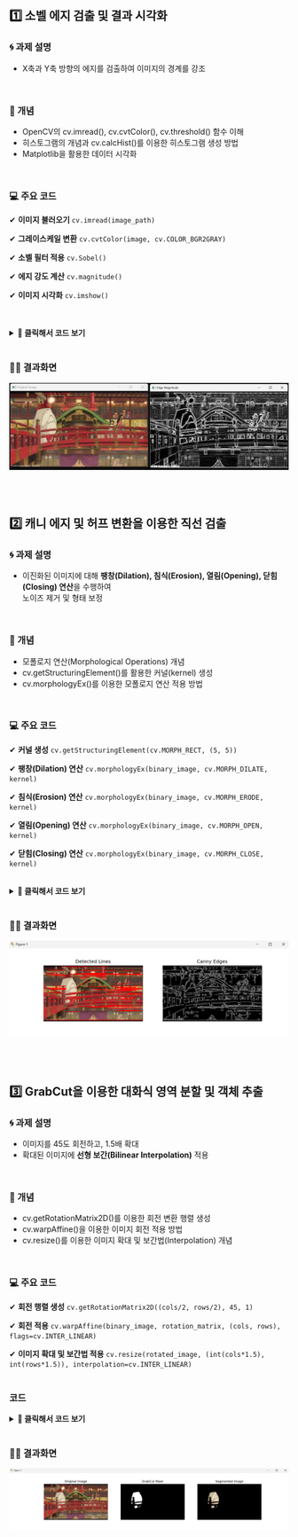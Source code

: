 ## 1️⃣ 소벨 에지 검출 및 결과 시각화
### 🌀 과제 설명
- X축과 Y축 방향의 에지를 검출하여 이미지의 경계를 강조 
<br>
  
### 📌 개념
- OpenCV의 cv.imread(), cv.cvtColor(), cv.threshold() 함수 이해
- 히스토그램의 개념과 cv.calcHist()를 이용한 히스토그램 생성 방법
- Matplotlib을 활용한 데이터 시각화
<br>

### 💻 주요 코드
<p>✔ <b>이미지 불러오기 </b><code>cv.imread(image_path)</code><br></p>
<p>✔ <b>그레이스케일 변환</b> <code>cv.cvtColor(image, cv.COLOR_BGR2GRAY)</code><br>
<p>✔ <b>소벨 필터 적용</b> <code>cv.Sobel()</code><br>
<p>✔ <b>에지 강도 계산</b> <code>cv.magnitude()</code><br>
<p>✔ <b>이미지 시각화</b> <code>cv.imshow()</code><br>
<br>

<br>



<details>
  <summary><b> 🧿 클릭해서 코드 보기 </b></summary>
  
  ```python
import cv2 as cv
import numpy as np
import matplotlib.pyplot as plt

def sobel_edge_detection(image_path):
    # 이미지 불러오기
    image = cv.imread(image_path)
    if image is None:
        print("Error: 이미지 파일을 불러올 수 없습니다.")
        return
    
    # 그레이스케일 변환
    gray = cv.cvtColor(image, cv.COLOR_BGR2GRAY)
    
    # 소벨 필터 적용 (X축, Y축 방향)
    sobel_x = cv.Sobel(gray, cv.CV_64F, 1, 0, ksize=3)
    sobel_y = cv.Sobel(gray, cv.CV_64F, 0, 1, ksize=3)
    
    # 에지 강도 계산
    edge_magnitude = cv.magnitude(sobel_x, sobel_y)
    edge_magnitude = cv.convertScaleAbs(edge_magnitude)
    
    # OpenCV 창을 이용한 시각화
    cv.imshow('Original Image', image)
    cv.imshow('Edge Magnitude', edge_magnitude)
    cv.waitKey(0)  # 키 입력을 기다림
    cv.destroyAllWindows()  # 창 닫기

# 테스트 실행
image_path = 'C:/Users/82107/Desktop/cv/edgeDetectionImage.jpg'  # 적절한 이미지 경로 입력
sobel_edge_detection(image_path)

 ```
</details>

<br>

### 🕵‍♀ 결과화면
![결과이미지](./data/5_1.png)

<br>
<br>

## 2️⃣ 캐니 에지 및 허프 변환을 이용한 직선 검출
### 🌀 과제 설명
- 이진화된 이미지에 대해 <b>팽창(Dilation), 침식(Erosion), 열림(Opening), 닫힘(Closing) 연산</b>을 수행하여<br> 노이즈 제거 및 형태 보정
<br>

### 📌 개념
- 모폴로지 연산(Morphological Operations) 개념
- cv.getStructuringElement()를 활용한 커널(kernel) 생성
- cv.morphologyEx()를 이용한 모폴로지 연산 적용 방법
<br>

### 💻 주요 코드
<p>✔ <b>커널 생성</b> <code>cv.getStructuringElement(cv.MORPH_RECT, (5, 5))</code><br>
<p>✔ <b>팽창(Dilation) 연산</b> <code>cv.morphologyEx(binary_image, cv.MORPH_DILATE, kernel)</code><br>
<p>✔ <b>침식(Erosion) 연산</b> <code>cv.morphologyEx(binary_image, cv.MORPH_ERODE, kernel)</code><br>
<p>✔ <b>열림(Opening) 연산</b> <code>cv.morphologyEx(binary_image, cv.MORPH_OPEN, kernel)</code><br>
<p>✔ <b>닫힘(Closing) 연산</b> <code>cv.morphologyEx(binary_image, cv.MORPH_CLOSE, kernel)</code><br>
<br>

<details>
  <summary><b> 🧿 클릭해서 코드 보기 </b></summary>

  ```python
import cv2 as cv
import numpy as np
import matplotlib.pyplot as plt

def detect_lines(image_path):
    # 이미지 불러오기
    image = cv.imread(image_path)
    if image is None:
        print("Error: 이미지 파일을 불러올 수 없습니다.")
        return
    
    # 그레이스케일 변환
    gray = cv.cvtColor(image, cv.COLOR_BGR2GRAY)
    
    # 캐니 에지 검출
    edges = cv.Canny(gray, 100, 200)
    
    # 허프 변환을 사용한 직선 검출
    lines = cv.HoughLinesP(edges, rho=1, theta=np.pi/180, threshold=100, minLineLength=50, maxLineGap=10)
    
    # 검출된 직선을 원본 이미지에 빨간색으로 표시
    if lines is not None:
        for line in lines:
            x1, y1, x2, y2 = line[0]
            cv.line(image, (x1, y1), (x2, y2), (0, 0, 255), 2)
    
    # 시각화
    plt.figure(figsize=(10, 5))
    plt.subplot(1, 2, 1)
    plt.imshow(cv.cvtColor(image, cv.COLOR_BGR2RGB))
    plt.title('Detected Lines')
    plt.axis('off')
    
    plt.subplot(1, 2, 2)
    plt.imshow(edges, cmap='gray')
    plt.title('Canny Edges')
    plt.axis('off')
    
    plt.show()

# 테스트 실행
image_path = 'C:/Users/82107/Desktop/cv/edgeDetectionImage.jpg'  # 적절한 이미지 경로 입력
detect_lines(image_path)
 ```
</details>

<br>

### 🕵‍♀ 결과화면
![결과이미지](./data/5_2.png)

<br>
<br>

## 3️⃣ GrabCut을 이용한 대화식 영역 분할 및 객체 추출
### 🌀 과제 설명
- 이미지를 45도 회전하고, 1.5배 확대
- 확대된 이미지에 <b>선형 보간(Bilinear Interpolation)</b> 적용
<br>

### 📌 개념
- cv.getRotationMatrix2D()를 이용한 회전 변환 행렬 생성
- cv.warpAffine()을 이용한 이미지 회전 적용 방법
- cv.resize()를 이용한 이미지 확대 및 보간법(Interpolation) 개념
<br>

### 💻 주요 코드
<p> ✔ <b> 회전 행렬 생성</b> <code>cv.getRotationMatrix2D((cols/2, rows/2), 45, 1)</code><br>
<p> ✔ <b> 회전 적용</b> <code>cv.warpAffine(binary_image, rotation_matrix, (cols, rows), flags=cv.INTER_LINEAR)</code><br>
<p> ✔ <b> 이미지 확대 및 보간법 적용</b> <code>cv.resize(rotated_image, (int(cols*1.5), int(rows*1.5)), interpolation=cv.INTER_LINEAR)</code><br>
<br>


### 코드
<details>
  <summary><b> 🧿 클릭해서 코드 보기 </b></summary>

  ```python
import cv2 as cv
import numpy as np
import matplotlib.pyplot as plt

def grabcut_segmentation(image_path, rect):
    # 이미지 불러오기
    image = cv.imread(image_path)
    if image is None:
        print("Error: 이미지 파일을 불러올 수 없습니다.")
        return
    
    # 초기 마스크 생성
    mask = np.zeros(image.shape[:2], np.uint8)
    
    # 배경 모델과 전경 모델 초기화
    bgdModel = np.zeros((1, 65), np.float64)
    fgdModel = np.zeros((1, 65), np.float64)
    
    # GrabCut 적용
    cv.grabCut(image, mask, rect, bgdModel, fgdModel, 5, cv.GC_INIT_WITH_RECT)
    
    # 마스크 처리하여 배경 제거
    mask2 = np.where((mask == cv.GC_BGD) | (mask == cv.GC_PR_BGD), 0, 1).astype('uint8')
    segmented = image * mask2[:, :, np.newaxis]
    
    # 시각화
    plt.figure(figsize=(15, 5))
    plt.subplot(1, 3, 1)
    plt.imshow(cv.cvtColor(image, cv.COLOR_BGR2RGB))
    plt.title('Original Image')
    plt.axis('off')
    
    plt.subplot(1, 3, 2)
    plt.imshow(mask2, cmap='gray')
    plt.title('GrabCut Mask')
    plt.axis('off')
    
    plt.subplot(1, 3, 3)
    plt.imshow(cv.cvtColor(segmented, cv.COLOR_BGR2RGB))
    plt.title('Segmented Image')
    plt.axis('off')
    
    plt.show()

# 테스트 실행
image_path = 'C:/Users/82107/Desktop/cv/edgeDetectionImage.jpg'  # 적절한 이미지 경로 입력
rect = (50, 50, 200, 200)  # (x, y, width, height) 초기 사각형 설정
grabcut_segmentation(image_path, rect)

 ```
</details>

<br>

### 🕵‍♀ 결과화면
![결과이미지](./data/5_3.png)
